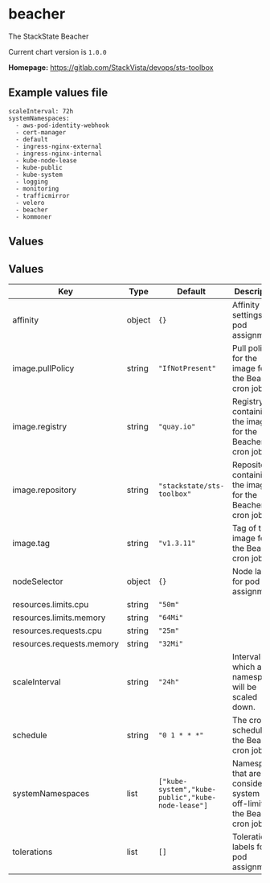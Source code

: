 # beacher

The StackState Beacher

Current chart version is `1.0.0`

**Homepage:** <https://gitlab.com/StackVista/devops/sts-toolbox>

## Example values file

```
scaleInterval: 72h
systemNamespaces:
  - aws-pod-identity-webhook
  - cert-manager
  - default
  - ingress-nginx-external
  - ingress-nginx-internal
  - kube-node-lease
  - kube-public
  - kube-system
  - logging
  - monitoring
  - trafficmirror
  - velero
  - beacher
  - kommoner
```

## Values

## Values

| Key | Type | Default | Description |
|-----|------|---------|-------------|
| affinity | object | `{}` | Affinity settings for pod assignment. |
| image.pullPolicy | string | `"IfNotPresent"` | Pull policy for the image for the Beacher cron job |
| image.registry | string | `"quay.io"` | Registry containing the image for the Beacher cron job |
| image.repository | string | `"stackstate/sts-toolbox"` | Repository containing the image for the Beacher cron job |
| image.tag | string | `"v1.3.11"` | Tag of the image for the Beacher cron job |
| nodeSelector | object | `{}` | Node labels for pod assignment. |
| resources.limits.cpu | string | `"50m"` |  |
| resources.limits.memory | string | `"64Mi"` |  |
| resources.requests.cpu | string | `"25m"` |  |
| resources.requests.memory | string | `"32Mi"` |  |
| scaleInterval | string | `"24h"` | Interval after which a namespace will be scaled down. |
| schedule | string | `"0 1 * * *"` | The cron schedule for the Beacher cron job. |
| systemNamespaces | list | `["kube-system","kube-public","kube-node-lease"]` | Namespaces that are considered system and off-limits to the Beacher cron job. |
| tolerations | list | `[]` | Toleration labels for pod assignment. |
